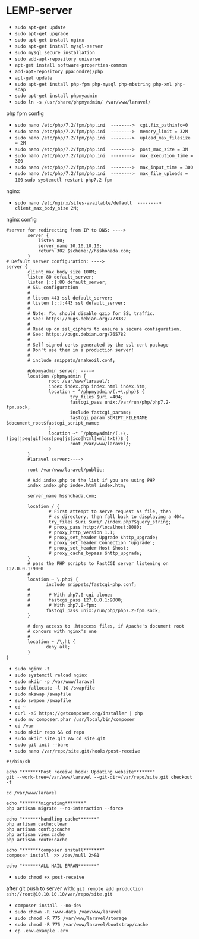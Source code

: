 # LEMP-server
* `sudo apt-get update`
* `sudo apt-get upgrade`
* `sudo apt-get install nginx`
* `sudo apt-get install mysql-server`
* `sudo mysql_secure_installation`
* `sudo add-apt-repository universe`
* `apt-get install software-properties-common`
* `add-apt-repository ppa:ondrej/php`
* `apt-get update`
* `sudo apt-get install php-fpm php-mysql php-mbstring php-xml php-soap`
* `sudo apt-get install phpmyadmin`
* `sudo ln -s /usr/share/phpmyadmin/ /var/www/laravel/`

php fpm config

* `sudo nano /etc/php/7.2/fpm/php.ini  -------->  cgi.fix_pathinfo=0`
* `sudo nano /etc/php/7.2/fpm/php.ini  -------->  memory_limit = 32M`
* `sudo nano /etc/php/7.2/fpm/php.ini  -------->  upload_max_filesize = 2M`
* `sudo nano /etc/php/7.2/fpm/php.ini  -------->  post_max_size = 3M`
* `sudo nano /etc/php/7.2/fpm/php.ini  -------->  max_execution_time = 300`
* `sudo nano /etc/php/7.2/fpm/php.ini  -------->  max_input_time = 300`
* `sudo nano /etc/php/7.2/fpm/php.ini  -------->  max_file_uploads = 100`
`sudo systemctl restart php7.2-fpm`

nginx

* `sudo nano /etc/nginx/sites-available/default  -------->  client_max_body_size 2M;`

nginx config
```
#server for redirecting from IP to DNS: ---->
        server {
            listen 80;
            server_name 10.10.10.10;
            return 302 $scheme://hsshohada.com;
        }
# Default server configuration: ---->
server {
        client_max_body_size 100M;
        listen 80 default_server;
        listen [::]:80 default_server;
        # SSL configuration
        #
        # listen 443 ssl default_server;
        # listen [::]:443 ssl default_server;
        #
        # Note: You should disable gzip for SSL traffic.
        # See: https://bugs.debian.org/773332
        #
        # Read up on ssl_ciphers to ensure a secure configuration.
        # See: https://bugs.debian.org/765782
        #
        # Self signed certs generated by the ssl-cert package
        # Don't use them in a production server!
        #
        # include snippets/snakeoil.conf;

        #phpmyadmin server: ---->
        location /phpmyadmin {
                root /var/www/laravel/;
                index index.php index.html index.htm;
                location ~ ^/phpmyadmin/(.+\.php)$ {
                        try_files $uri =404;
                        fastcgi_pass unix:/var/run/php/php7.2-fpm.sock;
                        include fastcgi_params;
                        fastcgi_param SCRIPT_FILENAME $document_root$fastcgi_script_name;
                }
                location ~* ^/phpmyadmin/(.+\.(jpg|jpeg|gif|css|png|js|ico|html|xml|txt))$ {
                        root /var/www/laravel/;
                }
        }
        #laravel server:---->

        root /var/www/laravel/public;

        # Add index.php to the list if you are using PHP
        index index.php index.html index.htm;

        server_name hsshohada.com;

        location / {
                # First attempt to serve request as file, then
                # as directory, then fall back to displaying a 404.
                try_files $uri $uri/ /index.php?$query_string;
                # proxy_pass http://localhost:8080;
                # proxy_http_version 1.1;
                # proxy_set_header Upgrade $http_upgrade;
                # proxy_set_header Connection 'upgrade';
                # proxy_set_header Host $host;
                # proxy_cache_bypass $http_upgrade;
        }
        # pass the PHP scripts to FastCGI server listening on 127.0.0.1:9000
        #
        location ~ \.php$ {
               include snippets/fastcgi-php.conf;
        #
        #       # With php7.0-cgi alone:
        #       fastcgi_pass 127.0.0.1:9000;
        #       # With php7.0-fpm:
               fastcgi_pass unix:/run/php/php7.2-fpm.sock;
        }

        # deny access to .htaccess files, if Apache's document root
        # concurs with nginx's one
        #
        location ~ /\.ht {
               deny all;
        }
}
```
* `sudo nginx -t`
* `sudo systemctl reload nginx`
* `sudo mkdir -p /var/www/laravel`
* `sudo fallocate -l 1G /swapfile`
* `sudo mkswap /swapfile`
* `sudo swapon /swapfile`
* `cd ~`
* `curl -sS https://getcomposer.org/installer | php`
* `sudo mv composer.phar /usr/local/bin/composer`
* `cd /var`
* `sudo mkdir repo && cd repo`
* `sudo mkdir site.git && cd site.git`
* `sudo git init --bare`
* `sudo nano /var/repo/site.git/hooks/post-receive`
```(paste lines below:)
#!/bin/sh

echo "*******Post receive hook: Updating website*******"
git --work-tree=/var/www/laravel --git-dir=/var/repo/site.git checkout -f

cd /var/www/laravel

echo "*******migrating*******"
php artisan migrate --no-interaction --force

echo "*******handling cache*******"
php artisan cache:clear
php artisan config:cache
php artisan view:cache
php artisan route:cache

echo "*******composer install*******"
composer install  >> /dev/null 2>&1

echo "*******ALL HAIL ERFAN*******"
```
* `sudo chmod +x post-receive`

after git push to server with: `git remote add production ssh://root@10.10.10.10/var/repo/site.git`

* `composer install --no-dev`
* `sudo chown -R :www-data /var/www/laravel`
* `sudo chmod -R 775 /var/www/laravel/storage`
* `sudo chmod -R 775 /var/www/laravel/bootstrap/cache`
* `cp .env.example .env`
